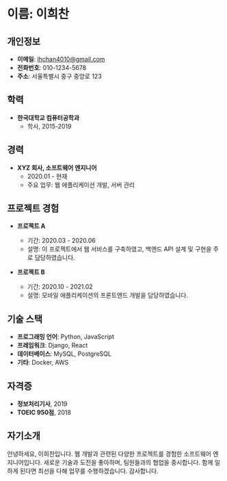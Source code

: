 # 이름: 이희찬

## 개인정보
- **이메일**: lhchan4010@gmail.com
- **전화번호**: 010-1234-5678
- **주소**: 서울특별시 중구 중앙로 123

## 학력
- **한국대학교 컴퓨터공학과**
  - 학사, 2015-2019

## 경력
- **XYZ 회사, 소프트웨어 엔지니어**
  - 2020.01 - 현재
  - 주요 업무: 웹 애플리케이션 개발, 서버 관리

## 프로젝트 경험
- **프로젝트 A**
  - 기간: 2020.03 - 2020.06
  - 설명: 이 프로젝트에서 웹 서비스를 구축하였고, 백엔드 API 설계 및 구현을 주로 담당하였습니다.

- **프로젝트 B**
  - 기간: 2020.10 - 2021.02
  - 설명: 모바일 애플리케이션의 프론트엔드 개발을 담당하였습니다.

## 기술 스택
- **프로그래밍 언어**: Python, JavaScript
- **프레임워크**: Django, React
- **데이터베이스**: MySQL, PostgreSQL
- **기타**: Docker, AWS

## 자격증
- **정보처리기사**, 2019
- **TOEIC 950점**, 2018

## 자기소개
안녕하세요, 이희찬입니다. 웹 개발과 관련된 다양한 프로젝트를 경험한 소프트웨어 엔지니어입니다. 새로운 기술과 도전을 좋아하며, 팀원들과의 협업을 중시합니다. 함께 일하게 된다면 최선을 다해 업무를 수행하겠습니다. 감사합니다.

